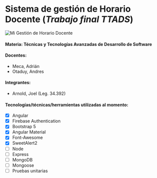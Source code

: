 # Sistema de gestión de Horario Docente (_Trabajo final TTADS_)

![Mi Gestión de Horario Docente](https://i.ibb.co/MfkcMZq/Mi-Gestion-HD.png)

#### Materia: Técnicas y Tecnologías Avanzadas de Desarrollo de Software

#### Docentes:

- Meca, Adrián
- Otaduy, Andres

#### Integrantes:

- Arnold, Joel (Leg. 34.392)

#### Tecnologías/técnicas/herramientas utilizadas al momento:

- [x] Angular
- [x] Firebase Authentication
- [x] Bootstrap 5
- [x] Angular Material
- [x] Font-Awesome
- [x] SweetAlert2
- [ ] Node
- [ ] Express
- [ ] MongoDB
- [ ] Mongoose
- [ ] Pruebas unitarias
